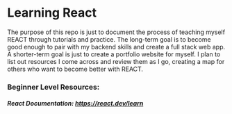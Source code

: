 # Learning React

The purpose of this repo is just to document the process of teaching myself REACT through tutorials and practice. The long-term goal is to become good enough to pair with my backend skills and create a full stack web app. A shorter-term goal is just to create a portfolio website for myself. I plan to list out resources I come across and review them as I go, creating a map for others who want to become better with REACT.

### Beginner Level Resources:

##### React Documentation: https://react.dev/learn
